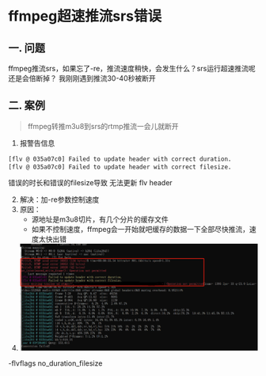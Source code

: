 # ffmpeg超速推流srs错误

## 一. 问题

ffmpeg推流srs，如果忘了-re，推流速度稍快，会发生什么？srs运行超速推流呢 还是会倍断掉？
我刚刚遇到推流30-40秒被断开

## 二. 案例
> ffmpeg转推m3u8到srs的rtmp推流一会儿就断开

1. 报警告信息
```
[flv @ 035a07c0] Failed to update header with correct duration.
[flv @ 035a07c0] Failed to update header with correct filesize.
```
错误的时长和错误的filesize导致 无法更新 flv header

2. 解决：加-re参数控制速度
3. 原因：
   - 源地址是m3u8切片，有几个分片的缓存文件
   - 如果不控制速度，ffmpeg会一开始就吧缓存的数据一下全部尽快推流，速度太快出错
4. ![](.images/cafbae4f.png)


-flvflags no_duration_filesize